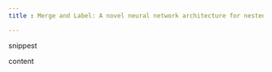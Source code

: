 ```yaml
---
title : Merge and Label: A novel neural network architecture for nested NER

---
```


snippest

content